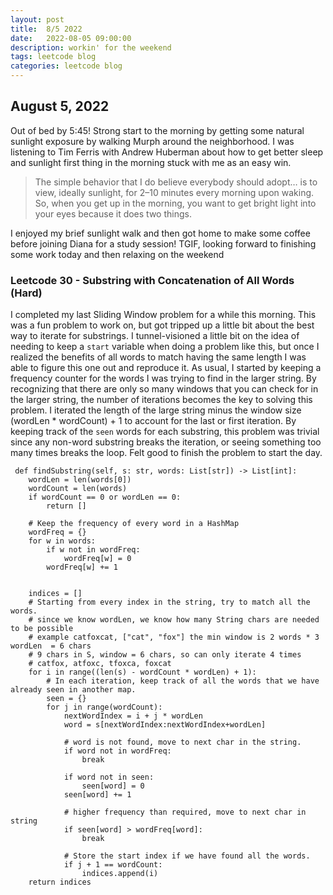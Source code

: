 ```yaml
---
layout: post
title:  8/5 2022
date:   2022-08-05 09:00:00
description: workin' for the weekend
tags: leetcode blog
categories: leetcode blog
---
```


 
## August 5, 2022
Out of bed by 5:45! Strong start to the morning by getting some natural sunlight exposure by walking Murph around the neighborhood. I was listening to Tim Ferris with Andrew Huberman about how to get better sleep and sunlight first thing in the morning stuck with me as an easy win.

> The simple behavior that I do believe everybody should adopt… is to view, ideally sunlight, for 2–10 minutes every morning upon waking. So, when you get up in the morning, you want to get bright light into your eyes because it does two things.

I enjoyed my brief sunlight walk and then got home to make some coffee before joining Diana for a study session! TGIF, looking forward to finishing some work today and then relaxing on the weekend
 
 
### Leetcode 30 - Substring with Concatenation of All Words (Hard)
I completed my last Sliding Window problem for a while this morning. This was a fun problem to work on, but got tripped up a little bit about the best way to iterate for substrings. I tunnel-visioned a little bit on the idea of needing to keep a `start` variable when doing a problem like this, but once I realized the benefits of all words to match having the same length I was able to figure this one out and reproduce it. As usual, I started by keeping a frequency counter for the words I was trying to find in the larger string. By recognizing that there are only so many windows that you can check for in the larger string, the number of iterations becomes the key to solving this problem. I iterated the length of the large string minus the window size (wordLen * wordCount) + 1 to account for the last or first iteration. By keeping track of the `seen` words for each substring, this problem was trivial since any non-word substring breaks the iteration, or seeing something too many times breaks the loop. Felt good to finish the problem to start the day.


```
 def findSubstring(self, s: str, words: List[str]) -> List[int]:
    wordLen = len(words[0])
    wordCount = len(words)
    if wordCount == 0 or wordLen == 0:
        return []
    
    # Keep the frequency of every word in a HashMap
    wordFreq = {}
    for w in words:
        if w not in wordFreq:
            wordFreq[w] = 0
        wordFreq[w] += 1
        

    indices = []
    # Starting from every index in the string, try to match all the words.
    # since we know wordLen, we know how many String chars are needed to be possible
    # example catfoxcat, ["cat", "fox"] the min window is 2 words * 3 wordLen  = 6 chars
    # 9 chars in S, window = 6 chars, so can only iterate 4 times
    # catfox, atfoxc, tfoxca, foxcat
    for i in range((len(s) - wordCount * wordLen) + 1):
        # In each iteration, keep track of all the words that we have already seen in another map.
        seen = {}
        for j in range(wordCount):
            nextWordIndex = i + j * wordLen
            word = s[nextWordIndex:nextWordIndex+wordLen]
            
            # word is not found, move to next char in the string.
            if word not in wordFreq:
                break
                
            if word not in seen:
                seen[word] = 0
            seen[word] += 1
            
            # higher frequency than required, move to next char in string
            if seen[word] > wordFreq[word]:
                break
                
            # Store the start index if we have found all the words.
            if j + 1 == wordCount:
                indices.append(i)
    return indices
```
 



